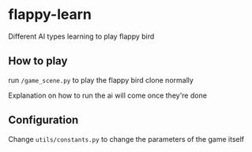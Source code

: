 # flappy-learn
Different AI types learning to play flappy bird

## How to play
run `/game_scene.py` to play the flappy bird clone normally

Explanation on how to run the ai will come once they're done

## Configuration
Change `utils/constants.py` to change the parameters of the game itself
